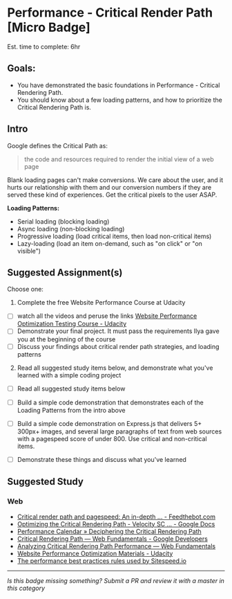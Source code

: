 Performance - Critical Render Path [Micro Badge]
================================================

Est. time to complete: 6hr

Goals:
------

- You have demonstrated the basic foundations in Performance - Critical Rendering Path.
- You should know about a few loading patterns, and how to prioritize the Critical Rendering Path is.


Intro
-----

Google defines the Critical Path as:  
> the code and resources required to render the initial view of a web page

Blank loading pages can't make conversions. We care about the user, and it hurts our relationship with them and our conversion numbers if they are served these kind of experiences. Get the critical pixels to the user ASAP.

**Loading Patterns:**  
  - Serial loading (blocking loading)
  - Async loading (non-blocking loading)
  - Progressive loading (load critical items, then load non-critical items)
  - Lazy-loading (load an item on-demand, such as "on click" or "on visible")


Suggested Assignment(s)
---------------------

Choose one:

1) Complete the free Website Performance Course at Udacity
  - [ ] watch all the videos and peruse the links [Website Performance Optimization Testing Course - Udacity](https://www.udacity.com/course/ud884)
  - [ ] Demonstrate your final project. It must pass the requirements Ilya gave you at the beginning of the course
  - [ ] Discuss your findings about critical render path strategies, and loading patterns

2) Read all suggested study items below, and demonstrate what you've learned with a simple coding project
  - [ ] Read all suggested study items below
  - [ ] Build a simple code demonstration that demonstrates each of the Loading Patterns from the intro above
  - [ ] Build a simple code demonstration on Express.js that delivers 5+ 300px+ images, and several large paragraphs of text from web sources with a pagespeed score of under 800. Use critical and non-critical items.
  - [ ] Demonstrate these things and discuss what you've learned


Suggested Study
---------------

### Web
- [Critical render path and pagespeed: An in-depth ... - Feedthebot.com](http://www.feedthebot.com/pagespeed/critical-render-path.html)
- [Optimizing the Critical Rendering Path - Velocity SC ... - Google Docs](https://docs.google.com/presentation/d/1IRHyU7_crIiCjl0Gvue0WY3eY_eYvFQvSfwQouW9368/present)
- [Performance Calendar » Deciphering the Critical Rendering Path](http://calendar.perfplanet.com/2012/deciphering-the-critical-rendering-path/)
- [Critical Rendering Path — Web Fundamentals - Google Developers](https://developers.google.com/web/fundamentals/performance/critical-rendering-path/)
- [Analyzing Critical Rendering Path Performance — Web Fundamentals](https://developers.google.com/web/fundamentals/performance/critical-rendering-path/analyzing-crp)
- [Website Performance Optimization Materials - Udacity](https://www.udacity.com/wiki/ud884)
- [The performance best practices rules used by Sitespeed.io](http://www.sitespeed.io/rules/)

-----

  *Is this badge missing something? Submit a PR and review it with a master in this category*
